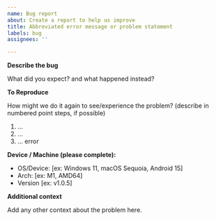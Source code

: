 ```yaml
---
name: Bug report
about: Create a report to help us improve
title: Abbreviated error message or problem statement
labels: bug
assignees: ''

---
```


**Describe the bug**

What did you expect? and what happened instead?

**To Reproduce**

How might we do it again to see/experience the problem?
(describe in numbered point steps, if possible)
1. ...
2. ...
3. ... error

**Device / Machine (please complete):**
 - OS/Device: [ex: Windows 11, macOS Sequoia, Android 15]
 - Arch: [ex: M1, AMD64]
 - Version [ex: v1.0.5]

**Additional context**

Add any other context about the problem here.

